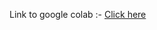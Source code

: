 Link to google colab :- [Click here](https://colab.research.google.com/drive/1BcNP7Fy9FRueYkAnGNzzkqnxlcYWk6jA?usp=sharing)
